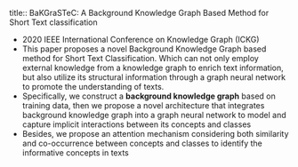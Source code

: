 title:: BaKGraSTeC: A Background Knowledge Graph Based Method for Short Text classification

- 2020 IEEE International Conference on Knowledge Graph (ICKG)
- This paper proposes a novel Background Knowledge Graph based method for Short Text Classification. Which can not only employ external knowledge from a knowledge graph to enrich text information, but also utilize its structural information through a graph neural network to promote the understanding of texts.
- Specifically, we construct a **background knowledge graph** based on training data, then we propose a novel architecture that integrates background knowledge graph into a graph neural network to model and capture implicit interactions between its concepts and classes
- Besides, we propose an attention mechanism considering both similarity and co-occurrence between concepts and classes to identify the informative concepts in texts